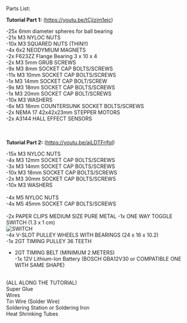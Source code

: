 Parts List:</br>

**Tutorial Part 1:**  (https://youtu.be/tCjizim1ejc)</br>

-25x 6mm diameter spheres for ball bearing</br>
-21x M3 NYLOC NUTS</br>
-10x M3 SQUARED NUTS (THIN!!)</br>
-4x 6x2 NEODYMIUM MAGNETS</br>
-2x  F623ZZ Flange Bearing  3 x 10 x 4</br>
-2x M3 5mm GRUB SCREWS</br>
-9x M3 8mm SOCKET CAP BOLTS/SCREWS</br>
-11x M3 10mm SOCKET CAP BOLTS/SCREWS</br>
-1x M3 14mm SOCKET CAP BOLT/SCREW</br>
-9x M3 18mm SOCKET CAP BOLTS/SCREWS</br>
-1x M3 20mm SOCKET CAP BOLT/SCREWS</br>
-10x M3 WASHERS</br>
-6x M3 16mm COUNTERSUNK SOCKET BOLTS/SCREWS</br>
-2x NEMA 17 42x42x23mm STEPPER MOTORS</br>
-2x A3144 HALL EFFECT SENSORS</br>
</br></br>


**Tutorial Part 2:**  (https://youtu.be/ajLDTFrjfqI)</br>

-15x M3 NYLOC NUTS</br>
-4x M3 12mm SOCKET CAP BOLTS/SCREWS</br>
-3x M3 14mm SOCKET CAP BOLTS/SCREWS</br>
-10x M3 18mm SOCKET CAP BOLTS/SCREWS</br>
-2x M3 30mm SOCKET CAP BOLTS/SCREWS</br>
-10x M3 WASHERS</br></br>
-4x M5 NYLOC NUTS</br>
-4x M5 45mm SOCKET CAP BOLTS/SCREWS</br></br>
-2x PAPER CLIPS MEDIUM SIZE PURE METAL
-1x ONE WAY TOGGLE SWITCH (1.3 x 1 cm)</br>
![SWITCH](http://www.christmasvillages.it/shared/switchb.jpg)</br>
-4x V-SLOT PULLEY WHEELS WITH BEARINGS (24 x 16 x 10.2)</br>
-1x 2GT TIMING PULLEY 36 TEETH</br>
- 2GT TIMING BELT (MINIMUM 2 METERS)</br>
-1x 12V Lithium-Ion Battery (BOSCH GBA12V30 or COMPATIBLE ONE WITH SAME SHAPE)</br></br>
 

(ALL ALONG THE TUTORIAL)</br>
Super Glue</br>
Wires</br>
Tin Wire (Solder Wire)</br>
Soldering Station or Soldering Iron</br>
Heat Shrinking Tubes</br>
